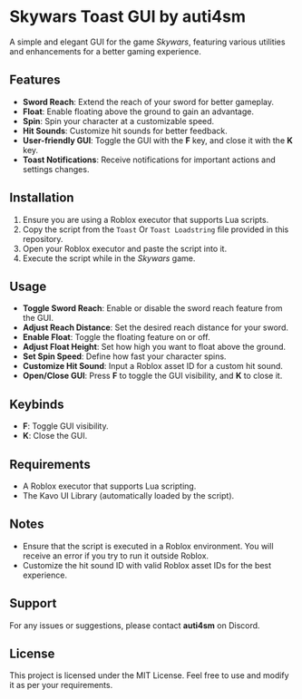 # Skywars Toast GUI by auti4sm

A simple and elegant GUI for the game *Skywars*, featuring various utilities and enhancements for a better gaming experience.

## Features

- **Sword Reach**: Extend the reach of your sword for better gameplay.
- **Float**: Enable floating above the ground to gain an advantage.
- **Spin**: Spin your character at a customizable speed.
- **Hit Sounds**: Customize hit sounds for better feedback.
- **User-friendly GUI**: Toggle the GUI with the **F** key, and close it with the **K** key.
- **Toast Notifications**: Receive notifications for important actions and settings changes.

## Installation

1. Ensure you are using a Roblox executor that supports Lua scripts.
2. Copy the script from the `Toast` Or `Toast Loadstring` file provided in this repository.
3. Open your Roblox executor and paste the script into it.
4. Execute the script while in the *Skywars* game.

## Usage

- **Toggle Sword Reach**: Enable or disable the sword reach feature from the GUI.
- **Adjust Reach Distance**: Set the desired reach distance for your sword.
- **Enable Float**: Toggle the floating feature on or off.
- **Adjust Float Height**: Set how high you want to float above the ground.
- **Set Spin Speed**: Define how fast your character spins.
- **Customize Hit Sound**: Input a Roblox asset ID for a custom hit sound.
- **Open/Close GUI**: Press **F** to toggle the GUI visibility, and **K** to close it.

## Keybinds

- **F**: Toggle GUI visibility.
- **K**: Close the GUI.

## Requirements

- A Roblox executor that supports Lua scripting.
- The Kavo UI Library (automatically loaded by the script).

## Notes

- Ensure that the script is executed in a Roblox environment. You will receive an error if you try to run it outside Roblox.
- Customize the hit sound ID with valid Roblox asset IDs for the best experience.

## Support

For any issues or suggestions, please contact **auti4sm** on Discord.

## License

This project is licensed under the MIT License. Feel free to use and modify it as per your requirements.
